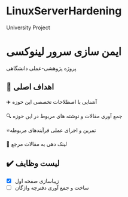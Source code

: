 # LinuxServerHardening
University Project

# ایمن سازی سرور لینوکسی
پروژه پژوهشی-عملی دانشگاهی



## 🚀 اهداف اصلی

✈️ آشنایی با اصطلاحات تخصصی این حوزه

🔍 جمع آوری مقالات و نوشته های مربوط در این حوزه

⭐تمرین و اجرای عملی فرآیندهای مربوطه

🔄 لینک دهی به مقالات مرجع

## ✔️ لیست وظایف

- [x] زیباسازی صفحه اول
- [ ] ساخت و جمع آوری دفترچه واژگان
